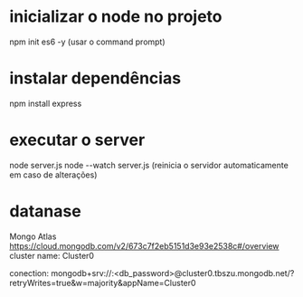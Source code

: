 # inicializar o node no projeto

npm init es6 -y (usar o command prompt)

# instalar dependências

npm install express

# executar o server

node server.js
node --watch server.js  (reinicia o servidor automaticamente em caso de alterações)

# datanase

Mongo Atlas
https://cloud.mongodb.com/v2/673c7f2eb5151d3e93e2538c#/overview
cluster name: Cluster0

conection: 
    mongodb+srv://<user>:<db_password>@cluster0.tbszu.mongodb.net/?retryWrites=true&w=majority&appName=Cluster0
